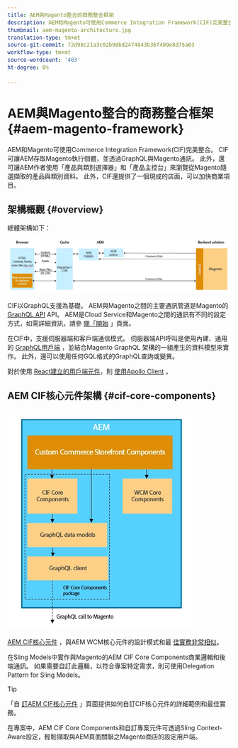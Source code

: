 ```yaml
---
title: AEM與Magento整合的商務整合框架
description: AEM和Magento可使用Commerce Integration Framework(CIF)完美整合。 CIF可讓AEM存取Magento執行個體，並透過GraphQL與Magento通訊。 此外，還可讓AEM作者使用「產品與類別選擇器」和「產品主控台」來瀏覽從Magento隨選擷取的產品與類別資料。 此外，CIF還提供了一個現成的店面，可以加快商業項目。
thumbnail: aem-magento-architecture.jpg
translation-type: tm+mt
source-git-commit: 72d98c21a3c02b98bd2474843b36f499e8d75a03
workflow-type: tm+mt
source-wordcount: '403'
ht-degree: 0%

---
```



# AEM與Magento整合的商務整合框架 {#aem-magento-framework}

AEM和Magento可使用Commerce Integration Framework(CIF)完美整合。 CIF可讓AEM存取Magento執行個體，並透過GraphQL與Magento通訊。 此外，還可讓AEM作者使用「產品與類別選擇器」和「產品主控台」來瀏覽從Magento隨選擷取的產品與類別資料。 此外，CIF還提供了一個現成的店面，可以加快商業項目。

## 架構概觀 {#overview}

總體架構如下：

![CIF體系結構概述](../assets/AEM_Magento_Architecture.JPG)

CIF以GraphQL支援為基礎。 AEM與Magento之間的主要通訊管道是Magento的 [GraphQL API](https://devdocs.magento.com/guides/v2.4/graphql/) API。 AEM是Cloud Service和Magento之間的通訊有不同的設定方式，如需詳細資訊，請參 [閱「開始](../getting-started.md) 」頁面。

在CIF中，支援伺服器端和客戶端通信模式。
伺服器端API呼叫是使用內建、通用的 [GraphQL用戶端](https://github.com/adobe/commerce-cif-graphql-client) ，並結合Magento GraphQL [](https://github.com/adobe/commerce-cif-magento-graphql) 架構的一組產生的資料模型來實作。 此外，還可以使用任何GQL格式的GraphQL查詢或變異。

對於使用 [React建立的用戶端元件](https://reactjs.org/)，則 [使用Apollo Client](https://www.apollographql.com/docs/react/) 。

## AEM CIF核心元件架構 {#cif-core-components}

![AEM CIF核心元件架構](../assets/cif-component-architecture.jpg)

[AEM CIF核心元件](https://github.com/adobe/aem-core-cif-components) ，與AEM WCM核心元件的設計模式和最 [佳實務非常相似](https://github.com/adobe/aem-core-wcm-components)。

在Sling Models中實作與Magento的AEM CIF Core Components商業邏輯和後端通訊。 如果需要自訂此邏輯，以符合專案特定需求，則可使用Delegation Pattern for Sling Models。

>[!TIP]
>
>「自 [訂AEM CIF核心元件](../customizing/customize-cif-components.md) 」頁面提供如何自訂CIF核心元件的詳細範例和最佳實務。

在專案中，AEM CIF Core Components和自訂專案元件可透過Sling Context-Aware設定，輕鬆擷取與AEM頁面關聯之Magento商店的設定用戶端。

